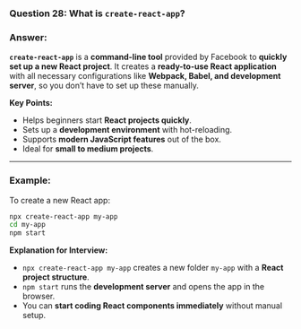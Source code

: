 
### **Question 28:** What is `create-react-app`?

### **Answer:**

**`create-react-app`** is a **command-line tool** provided by Facebook to **quickly set up a new React project**.
It creates a **ready-to-use React application** with all necessary configurations like **Webpack, Babel, and development server**, so you don’t have to set up these manually.

**Key Points:**

* Helps beginners start **React projects quickly**.
* Sets up a **development environment** with hot-reloading.
* Supports **modern JavaScript features** out of the box.
* Ideal for **small to medium projects**.

---

### **Example:**

To create a new React app:

```bash
npx create-react-app my-app
cd my-app
npm start
```

**Explanation for Interview:**

* `npx create-react-app my-app` creates a new folder `my-app` with a **React project structure**.
* `npm start` runs the **development server** and opens the app in the browser.
* You can **start coding React components immediately** without manual setup.

